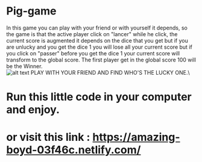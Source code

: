 # Pig-game
In this game you can play with your friend or with yourself it depends, so the game is that the active player click on "lancer" while he click, the current score is augmented it depends on the dice that you get but if you are unlucky and you get the dice 1 you will lose all your current score but if you click on "passer" before you get the dice 1 your current score will transform to the global score.
The first player get in the global score 100 will be the Winner.\
![alt text](imgdes.png)
PLAY WITH YOUR FRIEND AND FIND WHO'S THE LUCKY ONE.\
# Run this little code in your computer and enjoy.
# or visit this link : https://amazing-boyd-03f46c.netlify.com/
